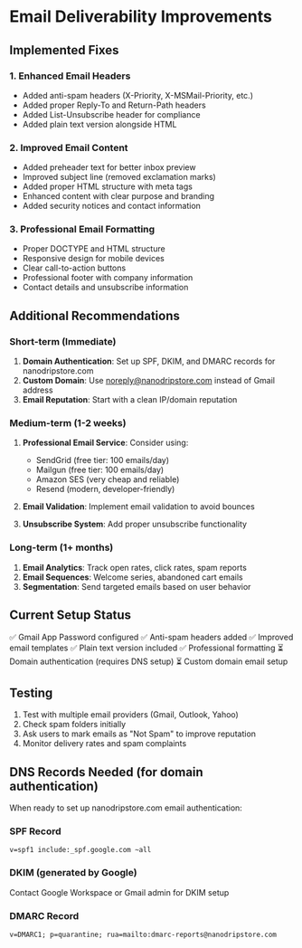 # Email Deliverability Improvements

## Implemented Fixes

### 1. Enhanced Email Headers
- Added anti-spam headers (X-Priority, X-MSMail-Priority, etc.)
- Added proper Reply-To and Return-Path headers
- Added List-Unsubscribe header for compliance
- Added plain text version alongside HTML

### 2. Improved Email Content
- Added preheader text for better inbox preview
- Improved subject line (removed exclamation marks)
- Added proper HTML structure with meta tags
- Enhanced content with clear purpose and branding
- Added security notices and contact information

### 3. Professional Email Formatting
- Proper DOCTYPE and HTML structure
- Responsive design for mobile devices
- Clear call-to-action buttons
- Professional footer with company information
- Contact details and unsubscribe information

## Additional Recommendations

### Short-term (Immediate)
1. **Domain Authentication**: Set up SPF, DKIM, and DMARC records for nanodripstore.com
2. **Custom Domain**: Use noreply@nanodripstore.com instead of Gmail address
3. **Email Reputation**: Start with a clean IP/domain reputation

### Medium-term (1-2 weeks)
1. **Professional Email Service**: Consider using:
   - SendGrid (free tier: 100 emails/day)
   - Mailgun (free tier: 100 emails/day)
   - Amazon SES (very cheap and reliable)
   - Resend (modern, developer-friendly)

2. **Email Validation**: Implement email validation to avoid bounces
3. **Unsubscribe System**: Add proper unsubscribe functionality

### Long-term (1+ months)
1. **Email Analytics**: Track open rates, click rates, spam reports
2. **Email Sequences**: Welcome series, abandoned cart emails
3. **Segmentation**: Send targeted emails based on user behavior

## Current Setup Status
✅ Gmail App Password configured
✅ Anti-spam headers added
✅ Improved email templates
✅ Plain text version included
✅ Professional formatting
⏳ Domain authentication (requires DNS setup)
⏳ Custom domain email setup

## Testing
1. Test with multiple email providers (Gmail, Outlook, Yahoo)
2. Check spam folders initially
3. Ask users to mark emails as "Not Spam" to improve reputation
4. Monitor delivery rates and spam complaints

## DNS Records Needed (for domain authentication)
When ready to set up nanodripstore.com email authentication:

### SPF Record
```
v=spf1 include:_spf.google.com ~all
```

### DKIM (generated by Google)
Contact Google Workspace or Gmail admin for DKIM setup

### DMARC Record
```
v=DMARC1; p=quarantine; rua=mailto:dmarc-reports@nanodripstore.com
```
